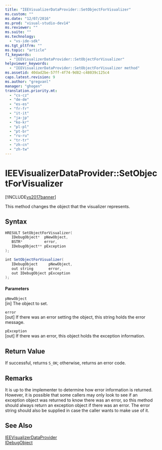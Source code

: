 ```yaml
---
title: "IEEVisualizerDataProvider::SetObjectForVisualizer"
ms.custom: ""
ms.date: "12/07/2016"
ms.prod: "visual-studio-dev14"
ms.reviewer: ""
ms.suite: ""
ms.technology: 
  - "vs-ide-sdk"
ms.tgt_pltfrm: ""
ms.topic: "article"
f1_keywords: 
  - "IEEVisualizerDataProvider::SetObjectForVisualizer"
helpviewer_keywords: 
  - "IEEVisualizerDataProvider::SetObjectForVisualizer method"
ms.assetid: 40dad2be-57ff-4f74-9d82-c48039c125c4
caps.latest.revision: 9
ms.author: "gregvanl"
manager: "ghogen"
translation.priority.mt: 
  - "cs-cz"
  - "de-de"
  - "es-es"
  - "fr-fr"
  - "it-it"
  - "ja-jp"
  - "ko-kr"
  - "pl-pl"
  - "pt-br"
  - "ru-ru"
  - "tr-tr"
  - "zh-cn"
  - "zh-tw"
---
```

# IEEVisualizerDataProvider::SetObjectForVisualizer
[!INCLUDE[vs2017banner](../../../code-quality/includes/vs2017banner.md)]

This method changes the object that the visualizer represents.  
  
## Syntax  
  
```cpp  
HRESULT SetObjectForVisualizer(  
   IDebugObject*  pNewObject,  
   BSTR*          error,  
   IDebugObject** pException  
);  
```  
  
```c#  
int SetObjectForVisualizer(  
   IDebugObject     pNewObject,  
   out string       error,  
   out IDebugObject pException  
);  
```  
  
#### Parameters  
 `pNewObject`  
 [in] The object to set.  
  
 `error`  
 [out] If there was an error setting the object, this string holds the error message.  
  
 `pException`  
 [out] If there was an error, this object holds the exception information.  
  
## Return Value  
 If successful, returns `S_OK`; otherwise, returns an error code.  
  
## Remarks  
 It is up to the implementer to determine how error information is returned. However, it is possible that some callers may only look to see if an exception object was returned to know there was an error, so this method should always return an exception object if there was an error. The error string should also be supplied in case the caller wants to make use of it.  
  
## See Also  
 [IEEVisualizerDataProvider](../../../extensibility/debugger/reference/ieevisualizerdataprovider.md)   
 [IDebugObject](../../../extensibility/debugger/reference/idebugobject.md)